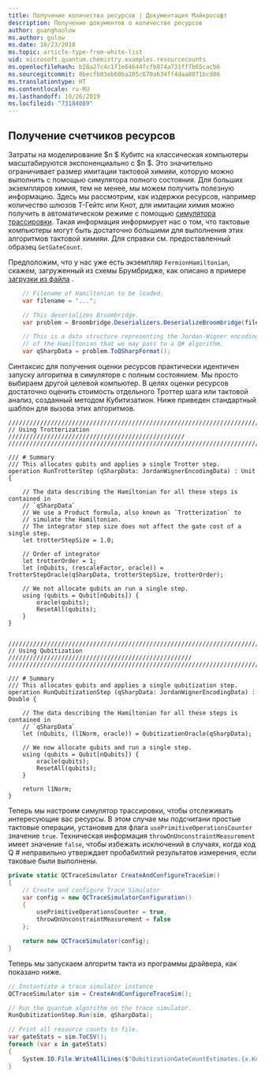 ```yaml
---
title: Получение количества ресурсов | Документация Майкрософт
description: Получение документов о количестве ресурсов
author: guanghaolow
ms.author: gulow
ms.date: 10/23/2018
ms.topic: article-type-from-white-list
uid: microsoft.quantum.chemistry.examples.resourcecounts
ms.openlocfilehash: b28a27c4c1f1e64644fcfb074a731ff7b65cacb6
ms.sourcegitcommit: 8becfb03eb60ba205c670a634ff4daa8071bcd06
ms.translationtype: HT
ms.contentlocale: ru-RU
ms.lasthandoff: 10/26/2019
ms.locfileid: "73184089"
---
```

## <a name="obtaining-resource-counts"></a>Получение счетчиков ресурсов

Затраты на моделирование $n $ Кубитс на классическая компьютеры масштабируются экспоненциально с $n $. Это значительно ограничивает размер имитации тактовой химияи, которую можно выполнить с помощью симулятора полного состояния. Для больших экземпляров химия, тем не менее, мы можем получить полезную информацию. Здесь мы рассмотрим, как издержки ресурсов, например количество шлюзов T-Гейтс или Кнот, для имитации химия можно получить в автоматическом режиме с помощью [симулятора трассировки](xref:microsoft.quantum.machines.qc-trace-simulator.intro). Такая информация информирует нас о том, что тактовые компьютеры могут быть достаточно большими для выполнения этих алгоритмов тактовой химияи. Для справки см. предоставленный образец `GetGateCount`.

Предположим, что у нас уже есть экземпляр `FermionHamiltonian`, скажем, загруженный из схемы Брумбридже, как описано в примере [загрузки из файла](xref:microsoft.quantum.chemistry.examples.loadhamiltonian) . 

```csharp
    // Filename of Hamiltonian to be loaded.
    var filename = "...";

    // This deserializes Broombridge.
    var problem = Broombridge.Deserializers.DeserializeBroombridge(filename).ProblemDescriptions.First();

    // This is a data structure representing the Jordan-Wigner encoding 
    // of the Hamiltonian that we may pass to a Q# algorithm.
    var qSharpData = problem.ToQSharpFormat();
```

Синтаксис для получения оценки ресурсов практически идентичен запуску алгоритма в симуляторе с полным состоянием. Мы просто выбираем другой целевой компьютер. В целях оценки ресурсов достаточно оценить стоимость отдельного Троттер шага или тактовой анализ, созданный методом Кубитизатион. Ниже приведен стандартный шаблон для вызова этих алгоритмов.

```qsharp
//////////////////////////////////////////////////////////////////////////
// Using Trotterization //////////////////////////////////////////////////
//////////////////////////////////////////////////////////////////////////

/// # Summary
/// This allocates qubits and applies a single Trotter step.
operation RunTrotterStep (qSharpData: JordanWignerEncodingData) : Unit {
    
    // The data describing the Hamiltonian for all these steps is contained in
    // `qSharpData`
    // We use a Product formula, also known as `Trotterization` to
    // simulate the Hamiltonian.
    // The integrator step size does not affect the gate cost of a single step.
    let trotterStepSize = 1.0;
    
    // Order of integrator
    let trotterOrder = 1;
    let (nQubits, (rescaleFactor, oracle)) = TrotterStepOracle(qSharpData, trotterStepSize, trotterOrder);
    
    // We not allocate qubits an run a single step.
    using (qubits = Qubit[nQubits]) {
        oracle(qubits);
        ResetAll(qubits);
    }
}


//////////////////////////////////////////////////////////////////////////
// Using Qubitization ////////////////////////////////////////////////////
//////////////////////////////////////////////////////////////////////////

/// # Summary
/// This allocates qubits and applies a single qubitization step.
operation RunQubitizationStep (qSharpData: JordanWignerEncodingData) : Double {
    
    // The data describing the Hamiltonian for all these steps is contained in
    // `qSharpData`
    let (nQubits, (l1Norm, oracle)) = QubitizationOracle(qSharpData);
    
    // We now allocate qubits and run a single step.
    using (qubits = Qubit[nQubits]) {
        oracle(qubits);
        ResetAll(qubits);
    }
    
    return l1Norm;
}
```

Теперь мы настроим симулятор трассировки, чтобы отслеживать интересующие вас ресурсы. В этом случае мы подсчитани простые тактовые операции, установив для флага `usePrimitiveOperationsCounter` значение `true`. Техническая информация `throwOnUnconstraintMeasurement` имеет значение `false`, чтобы избежать исключений в случаях, когда код Q # неправильно утверждает пробабилтий результатов измерения, если таковые были выполнены.

```csharp
private static QCTraceSimulator CreateAndConfigureTraceSim()
{
    // Create and configure Trace Simulator
    var config = new QCTraceSimulatorConfiguration()
    {
        usePrimitiveOperationsCounter = true,
        throwOnUnconstraintMeasurement = false
    };

    return new QCTraceSimulator(config);
}
```

Теперь мы запускаем алгоритм такта из программы драйвера, как показано ниже.

```csharp
// Instantiate a trace simulator instance
QCTraceSimulator sim = CreateAndConfigureTraceSim();

// Run the quantum algorithm on the trace simulator.
RunQubitizationStep.Run(sim, qSharpData);

// Print all resource counts to file.
var gateStats = sim.ToCSV();
foreach (var x in gateStats)
{
    System.IO.File.WriteAllLines($"QubitizationGateCountEstimates.{x.Key}.csv", new string[] { x.Value });
}
```